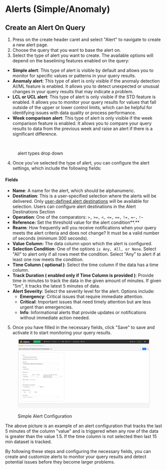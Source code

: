 # Alerts (Simple/Anomaly)

## Create an Alert On Query

1. Press on the create header caret and select "Alert" to navigate to create a new alert page.
2. Choose the query that you want to base the alert on.
3. Select the type of alert you want to create. The available options will depend on the baselining features enabled on the query:

* **Simple alert**: This type of alert is visible by default and allows you to monitor for specific values or patterns in your query results.
* **Anomaly alert**: This type of alert is only visible if the anomaly detection AI/ML feature is enabled. It allows you to detect unexpected or unusual changes in your query results that may indicate a problem.
* **LCL or UCL** **alert**: This type of alert is only visible if the STD feature is enabled. It allows you to monitor your query results for values that fall outside of the upper or lower control limits, which can be helpful for identifying issues with data quality or process performance.
* **Week comparison** **alert**: This type of alert is only visible if the week comparison feature is enabled. It allows you to compare your query results to data from the previous week and raise an alert if there is a significant difference.

<figure><img src="../.gitbook/assets/alert-types.png" alt=""><figcaption><p>alert types drop down</p></figcaption></figure>

4. Once you've selected the type of alert, you can configure the alert settings, which include the following fields:

#### Fields

* **Name**: A name for the alert, which should be alphanumeric.
* **Destination**: This is a user-specified selection where the alerts will be delivered. Only [user-defined alert destinations](../integrations/list-of-integrations/alert-destinations.md) will be available for selection. Users can configure alert destinations in the Alert Destinations Section
* **Operation**: One of the comparators: `>,` `>=,` `<,` `<=,` `==,` `!=,` `=~,` `!~`
* **Reference:** Set the threshold value for the alert condition**.**
* **Rearm**: How frequently will you receive notifications when your query meets the alert criteria and does not change?  It must be a valid number of seconds (minimum 300 seconds).
* **Value Column:**  The data column upon which the alert is configured.
* **Selection Condition**:  One of the options `is Any, All, or None`.  Select "All" to alert only if all rows meet the condition. Select "Any" to alert if at least one row meets the condition.
* **Time Column **<mark style="background-color:purple;">**( optional )**</mark>: Select the time column if the data has a time column.
* **Track Duration **<mark style="background-color:purple;">**( enabled only if Time Column is provided )**</mark>:  Provide time in minutes to track the data in the given amount of minutes. If given "5m", it tracks the latest 5 minutes of data.
* **Alert Severity**: Select the severity level for the alert. Options include:
  * **Emergency**: Critical issues that require immediate attention.
  * **Critical**: Important issues that need timely attention but are less urgent than emergencies.
  * **Info**: Informational alerts that provide updates or notifications without immediate action needed.

5. Once you have filled in the necessary fields, click "Save" to save and activate it to start monitoring your query results.

<figure><img src="../.gitbook/assets/image (199) (1).png" alt=""><figcaption><p>Simple Alert Configuration</p></figcaption></figure>

The above picture is an example of an alert configuration that tracks the last 5 minutes of the column "value" and is triggered when any row of the data is greater than the value 1.5. If the time column is not selected then last 15 min dataset is tracked.

By following these steps and configuring the necessary fields, you can create and customize alerts to monitor your query results and detect potential issues before they become larger problems.
